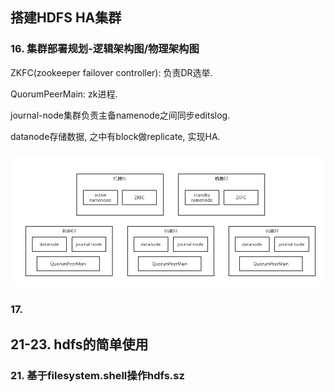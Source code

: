 ## 搭建HDFS HA集群

### 16. 集群部署规划-逻辑架构图/物理架构图

ZKFC(zookeeper failover controller): 负责DR选举.

QuorumPeerMain: zk进程.

journal-node集群负责主备namenode之间同步editslog.

datanode存储数据, 之中有block做replicate, 实现HA.



### ![05_hdfs集群部署规划](hadoop-hdfs%E4%BB%8E0%E5%9F%BA%E7%A1%80%E5%88%B0%E7%B2%BE%E9%80%9A%E6%BA%90%E7%A0%81_16-46.assets/05_hdfs%E9%9B%86%E7%BE%A4%E9%83%A8%E7%BD%B2%E8%A7%84%E5%88%92.png)

### 17. 















## 21-23. hdfs的简单使用

### 21. 基于filesystem.shell操作hdfs.sz

























